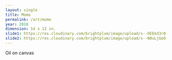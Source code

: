 ```yaml
---
layout: single
title: Momo
permalink: /art/momo
year: 2018
dimension: 14 x 12 in.
slide1: https://res.cloudinary.com/brightplum/image/upload/s--OEEm33r0--/c_scale,q_jpegmini,w_800/v1567967059/ashleyjan/2019/Momo.jpg
slide2: https://res.cloudinary.com/brightplum/image/upload/s--N0uLjGeO--/c_scale,q_jpegmini,w_800/v1567967053/ashleyjan/2019/MomoDETAIL.jpg
---
```


Oil on canvas
